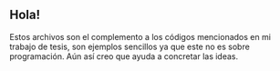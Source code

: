## Hola!
Estos archivos son el complemento a los códigos mencionados en mi trabajo de tesis, son ejemplos sencillos ya que este no es sobre programación. Aún así creo que ayuda a concretar las ideas.
